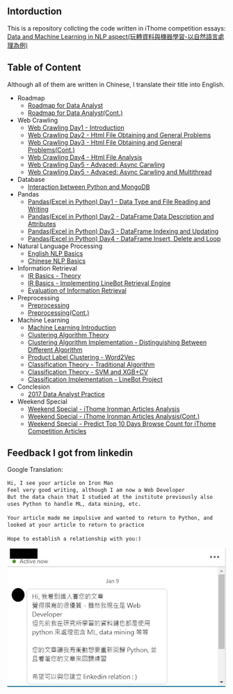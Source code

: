 ## Intorduction 
This is a repository collcting the code written in iThome competition essays: [Data and Machine Learning in NLP aspect(玩轉資料與機器學習-以自然語言處理為例)](https://ithelp.ithome.com.tw/users/20107576/ironman/1450)

## Table of Content
Although all of them are written in Chinese, I translate their title into English.
- Roadmap
    - [Roadmap for Data Analyst](https://ithelp.ithome.com.tw/articles/10190849) 
    - [Roadmap for Data Analyst(Cont.)](https://ithelp.ithome.com.tw/articles/10190859)
- Web Crawling
    - [Web Crawling Day1 - Introduction](https://ithelp.ithome.com.tw/articles/10190994)
    - [Web Crawling Day2 - Html File Obtaining and General Problems](https://ithelp.ithome.com.tw/articles/10191161)
    - [Web Crawling Day3 - Html File Obtaining and General Problems(Cont.)](https://ithelp.ithome.com.tw/articles/10191165)
    - [Web Crawling Day4 - Html File Analysis](https://ithelp.ithome.com.tw/articles/10191259)
    - [Web Crawling Day5 - Advaced: Async Carwling](https://ithelp.ithome.com.tw/articles/10191401)
    - [Web Crawling Day5 - Advaced: Async Carwling and Multithread](https://ithelp.ithome.com.tw/articles/10191405)
- Database
    - [Interaction between Python and MongoDB](https://ithelp.ithome.com.tw/articles/10191408)
- Pandas
    - [Pandas(Excel in Python) Day1 - Data Type and File Reading and Writing](https://ithelp.ithome.com.tw/articles/10191291)
    - [Pandas(Excel in Python) Day2 - DataFrame Data Description and Attributes](https://ithelp.ithome.com.tw/articles/10191588)
    - [Pandas(Excel in Python) Day3 - DataFrame Indexing and Updating](https://ithelp.ithome.com.tw/articles/10191616)
    - [Pandas(Excel in Python) Day4 - DataFrame Insert, Delete and Loop](https://ithelp.ithome.com.tw/articles/10191774)
- Natural Language Processing
    - [English NLP Basics](https://ithelp.ithome.com.tw/articles/10191922)
    - [Chinese NLP Basics](https://ithelp.ithome.com.tw/articles/10192043)
- Information Retrieval
    - [IR Basics - Theory](https://ithelp.ithome.com.tw/articles/10192323)
    - [IR Basics - Implementing LineBot Retrieval Engine](https://ithelp.ithome.com.tw/articles/10192645)
    - [Evaluation of Information Retrieval](https://ithelp.ithome.com.tw/articles/10192869)
- Preprocessing
    - [Preprocessing](https://ithelp.ithome.com.tw/articles/10191069)
    - [Preprocessing(Cont.)](https://ithelp.ithome.com.tw/articles/10193022)
- Machine Learning
    - [Machine Learning Introduction](https://ithelp.ithome.com.tw/articles/10193749)
    - [Clustering Algorithm Theory](https://ithelp.ithome.com.tw/articles/10193760)
    - [Clustering Algorithm Implementation - Distinguishing Between Different Algorithm](https://ithelp.ithome.com.tw/articles/10194172)
    - [Product Label Clustering - Word2Vec](https://ithelp.ithome.com.tw/articles/10194369)
    - [Classification Theory - Traditional Algorithm](https://ithelp.ithome.com.tw/articles/10194690)
    - [Classification Theory - SVM and XGB+CV](https://ithelp.ithome.com.tw/articles/10194824)
    - [Classification Implementation - LineBot Project](https://ithelp.ithome.com.tw/articles/10195030)
- Conclesion
    - [2017 Data Analyst Practice](https://ithelp.ithome.com.tw/articles/10195825)
- Weekend Special
    - [Weekend Special - iThome Ironman Articles Analysis](https://ithelp.ithome.com.tw/articles/10191848)
    - [Weekend Special - iThome Ironman Articles Analysis(Cont.)](https://ithelp.ithome.com.tw/articles/10193103)
    - [Weekend Special - Predict Top 10 Days Browse Count for iThome Competition Articles](https://ithelp.ithome.com.tw/articles/10195967)


## Feedback I got from linkedin
Google Translation: 
```
Hi, I see your article on Iron Man
Feel very good writing, although I am now a Web Developer
But the data chain that I studied at the institute previously also uses Python to handle ML, data mining, etc.

Your article made me impulsive and wanted to return to Python, and looked at your article to return to practice

Hope to establish a relationship with you:)
```

![encourage](encourage.JPG)

